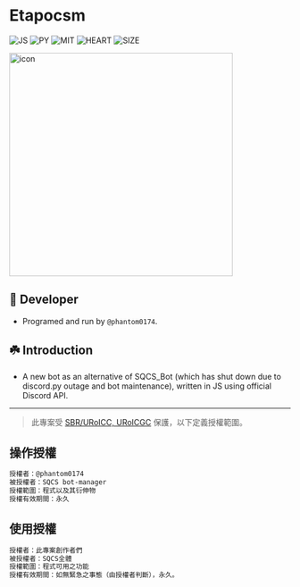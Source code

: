 # Etapocsm

![JS](https://img.shields.io/badge/MADE%20WITH-TYPESCRIPT-blue?style=for-the-badge)
![PY](https://img.shields.io/badge/MIXED%20WITH-PYTHON-blue?style=for-the-badge)
![MIT](https://img.shields.io/badge/LICENSE-MIT-brightgreen?style=for-the-badge)
![HEART](https://img.shields.io/badge/MADE%20WITH-%F0%9F%92%96-red?style=for-the-badge)
![SIZE](https://img.shields.io/github/repo-size/SQCS-TW/Etapocsm?color=green&style=for-the-badge)

<img src="https://i.imgur.com/MrSR8kJ.jpg" alt="icon" width=400>

## 🔧 Developer

- Programed and run by `@phantom0174`.

## ☘️ Introduction

- A new bot as an alternative of SQCS_Bot (which has shut down due to discord.py outage and bot maintenance), written in JS using official Discord API.

---

> 此專案受 [SBR/URoICC, URoICGC](https://hackmd.io/@sqcs-8e9/community_regulations) 保護，以下定義授權範圍。

## 操作授權

```markdown
授權者：@phantom0174
被授權者：SQCS bot-manager
授權範圍：程式以及其衍伸物
授權有效期間：永久
```

## 使用授權

```markdown
授權者：此專案創作者們
被授權者：SQCS全體
授權範圍：程式可用之功能
授權有效期間：如無緊急之事態（由授權者判斷），永久。
```
